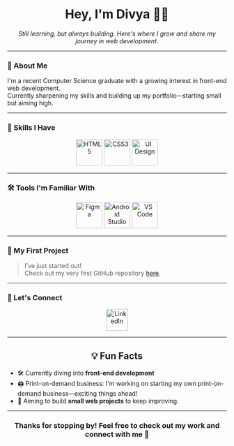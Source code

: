 <h1 align="center">Hey, I'm Divya 👩‍💻</h1>

<p align="center">
  <i>Still learning, but always building. Here's where I grow and share my journey in web development.</i>
</p>

---

### 🌱 About Me

I'm a recent Computer Science graduate with a growing interest in front-end web development.  
Currently sharpening my skills and building up my portfolio—starting small but aiming high.

---

### 🧠 Skills I Have

<p align="center">
  <img src="https://img.icons8.com/color/96/html-5--v1.png" alt="HTML5" width="60" />
  <img src="https://img.icons8.com/color/96/css3.png" alt="CSS3" width="60" />
  <img src="https://img.icons8.com/ios-filled/100/design.png" alt="UI Design" width="60" />
</p>

---

### 🛠️ Tools I'm Familiar With

<p align="center">
  <img src="https://img.icons8.com/color/96/figma--v1.png" alt="Figma" width="60" />
  <img src="https://img.icons8.com/color/96/android-studio--v2.png" alt="Android Studio" width="60" />
  <img src="https://img.icons8.com/color/96/visual-studio-code-2019.png" alt="VS Code" width="60" />
</p>

---

### 📂 My First Project

> I’ve just started out!  
> Check out my very first GitHub repository [here](https://github.com/divya-dev24/HealSpace). 

---

### 🤝 Let's Connect

<p align="center">
  <a href="https://www.linkedin.com/in/divya-r-593678253">
    <img src="https://img.icons8.com/color/96/linkedin.png" alt="LinkedIn" width="50" />
  </a>
</p>

---

<h2 align="center">💡 Fun Facts</h2>

- 🛠️ Currently diving into **front-end development** 
- 🖨️ Print-on-demand business: I'm working on starting my own print-on-demand business—exciting things ahead! 
- 🌱 Aiming to build **small web projects** to keep improving.

---

<h3 align="center">Thanks for stopping by! Feel free to check out my work and connect with me 🌙</h3>
